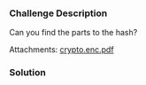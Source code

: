 ### Challenge Description

Can you find the parts to the hash?

Attachments: [crypto.enc.pdf](attachments/two_part_hashing/crypto.enc.pdf)

### Solution

